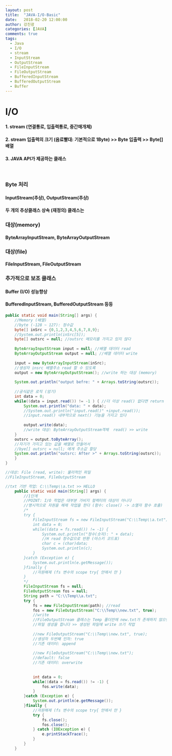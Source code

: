 ```yaml
---
layout: post
title:  "JAVA-I/O-Basic"
date:   2018-02-20 12:00:00
author: 강진광
categories: [JAVA]
comments: true
tags:
  - Java
  - I/O
  - stream
  - InputStream
  - OutputStream
  - FileInputStream
  - FileOutputStream
  - BufferedInputStream
  - BufferedOutputStream
  - Buffer
---
```

# I/O
#### 1. stream (연결통로, 입출력통로, 중간매개체)
#### 2. stream 입출력의 크기 (음료빨대: 기본적으로 1Byte) >> Byte 입출력 >> Byte[] 배열
#### 3. JAVA API가 제공하는 클래스
<br>

### Byte 처리
#### InputStream(추상), OutputStream(추상)
#### 두 개의 추상클래스 상속 (재정의) 클래스는

### 대상(memory)
#### ByteArrayInputStream, ByteArrayOutputStream

### 대상(file)
#### FileInputStream, FileOutputStream

### 추가적으로 보조 클래스
#### Buffer (I/O) 성능향상
#### BufferedInputStream, BufferedOutputStream 등등

~~~java
public static void main(String[] args) {
	//Memory (배열)
	//byte (-128 ~ 127): 정수값
	byte[] inSrc = {0,1,2,3,4,5,6,7,8,9};
	//System.out.println(inSrc[5]);
	byte[] outsrc = null; //outsrc 메모리를 가지고 있지 않다
	
	ByteArrayInputStream input = null; //배열 데이터 read
	ByteArrayOutputStream output = null; //배열 데이터 write
	
	input = new ByteArrayInputStream(inSrc);
	//생성자 insrc 배열주소 read 할 수 있도록
	output = new ByteArrayOutputStream(); //write 하는 대상 (memory)
	
	System.out.println("output befre: " + Arrays.toString(outsrc));
	
	//공식같은 로직 (암기)
	int data = 0;
	while((data = input.read()) != -1 ) { //더 이상 read() 없다면 return -1
		System.out.println("data: " + data);
		//System.out.println("input.read()" +input.read());
		//input.read() 내부적으로 next() 기능을 가지고 있다
		
		output.write(data);
		//write 대상: ByteArrayOutputStream객체  read() >> write
	}
	outsrc = output.toByteArray();
	//자기가 가지고 있는 값을 배열로 만들어서
	//bye[] outsrc = null; 에게 주소값 할당
	System.out.println("outsrc: After >" + Arrays.toString(outsrc));
	}
}
~~~

~~~java
//대상: File (read, write): 물리적인 파일
//FileInputStream, FileOutputStream

//txt 기반 작업: C:\\Temp\\a.txt >> HELLO
	public static void main(String[] args) {
		//1단계
		//POINT: I/O 작업은 대부분 가비지 컬렉터의 대상이 아니다
		//명시적으로 자원을 해제 작업을 한다 (함수: close() -> 소멸자 함수 호출)
		/*
		try {
			FileInputStream fs = new FileInputStream("C:\\Temp\\a.txt");
			int data = 0;
			while((data = fs.read()) != -1) {
				System.out.println("정수(숫자): " + data);
				//H read 정수값으로 반환 (아스키 코드표)
				char c = (char)data;
				System.out.println(c);
			}
		}catch (Exception e) {
			System.out.println(e.getMessage());
		}finally {
			//자원해제 (fs 변수의 scope try{ 안에서 만 }
		}
		*/
		FileInputStream fs = null;
		FileOutputStream fos = null;
		String path = "C:\\Temp\\a.txt";
		try {
			fs = new FileInputStream(path); //read
			fos = new FileOutputStream("C:\\Temp\\new.txt", true);
			//write
			//FileOutputStream 클래스는 Temp 폴더안에 new.txt가 존재하지 않으면
			//파일 생성을 합니다 >> 생성된 파일에 write 쓰기 작업
			
			//new FileOutputStream("C:\\Temp\\new.txt", true);
			//생성자 두번째 인자: true
			//기존 데이터: append
			
			//new FileOutputStream("C:\\Temp\\new.txt");
			//default: false
			//기존 데이터: overwrite
			
			
			int data = 0;
			while((data = fs.read()) != -1) {
				fos.write(data);
			}
		}catch (Exception e) {
			System.out.println(e.getMessage());
		}finally {
			//자원해제 (fs 변수의 scope try{ 안에서 만 }
			try {
				fs.close();
				fos.close();
			} catch (IOException e) {
				e.printStackTrace();
			}
		}		
	}
~~~

